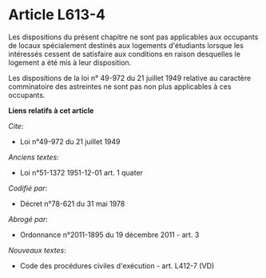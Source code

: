 # Article L613-4

Les dispositions du présent chapitre ne sont pas applicables aux occupants de locaux spécialement destinés aux logements
d'étudiants lorsque les intéressés cessent de satisfaire aux conditions en raison desquelles le logement a été mis à leur
disposition.

Les dispositions de la loi n° 49-972 du 21 juillet 1949 relative au caractère comminatoire des astreintes ne sont pas non
plus applicables à ces occupants.

**Liens relatifs à cet article**

_Cite_:

  - Loi n°49-972 du 21 juillet 1949

_Anciens textes_:

  - Loi n°51-1372 1951-12-01 art. 1 quater

_Codifié par_:

  - Décret n°78-621 du 31 mai 1978

_Abrogé par_:

  - Ordonnance n°2011-1895 du 19 décembre 2011 - art. 3

_Nouveaux textes_:

  - Code des procédures civiles d'exécution - art. L412-7 (VD)
